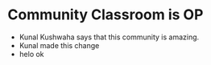 # Community Classroom is OP

- Kunal Kushwaha says that this community is amazing.
- Kunal made this change
- helo
ok